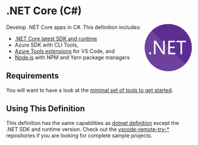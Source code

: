 # .NET Core (C#)
[<img align="right" alt=".NET Core" width="128rem" src="https://raw.githubusercontent.com/github/explore/93d8a67084f94b2a444e510199a6e7622e5b09a3/topics/dotnet/dotnet.png" />][dotnet-core-resources]

Develop .NET Core apps in C#. This definition includes:
- [.NET Core latest SDK and runtime][dotnet-core-docs]
- Azure SDK with CLI Tools, 
- [Azure Tools extensions][ms-azure-vscode-extensions] for VS Code, and
- [Node.js][nodejs-docs] with NPM and Yarn package managers

## Requirements
You will want to have a look at the [minimal set of tools to get started][devcontainers-requirements].

## Using This Definition
This definition has the same capabilities as [dotnet definition][devcontainer-dotnet] except the .NET SDK and runtime version. Check out the [vscode-remote-try-*][vscode-remote-try-search-query] repositories if you are looking for complete sample projects.

[dotnet-core-resources]: https://
[dotnet-core-docs]: https://
[ms-azure-vscode-extensions]: /.devcontainer/devcontainer.json
[devcontainer-dotnet]: ../dotnet/#readme
[devcontainers-requirements]: https://github.com/kosalanuwan/devcontainers/#readme
[nodejs-docs]: https://
[vscode-remote-try-search-query]: https://github.com/search?o=desc&q=vscode-remote-try-&s=updated&type=repositories
